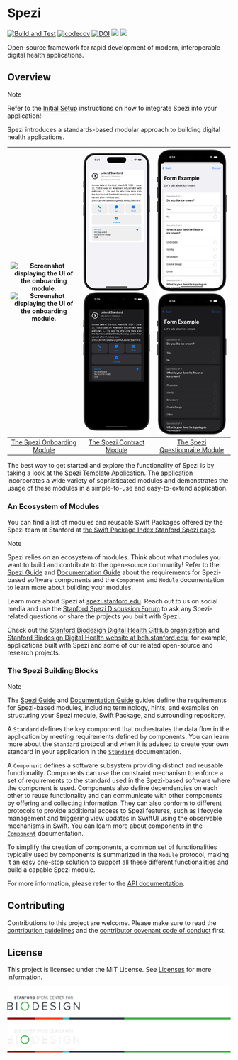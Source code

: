 <!--

This source file is part of the Stanford Spezi open-source project.

SPDX-FileCopyrightText: 2022 Stanford University and the project authors (see CONTRIBUTORS.md)

SPDX-License-Identifier: MIT
  
-->

# Spezi

[![Build and Test](https://github.com/StanfordSpezi/Spezi/actions/workflows/build-and-test.yml/badge.svg)](https://github.com/StanfordSpezi/Spezi/actions/workflows/build-and-test.yml)
[![codecov](https://codecov.io/gh/StanfordSpezi/Spezi/branch/main/graph/badge.svg?token=KHU2K1HTAM)](https://codecov.io/gh/StanfordSpezi/Spezi)
[![DOI](https://zenodo.org/badge/549199889.svg)](https://zenodo.org/badge/latestdoi/549199889)
[![](https://img.shields.io/endpoint?url=https%3A%2F%2Fswiftpackageindex.com%2Fapi%2Fpackages%2FStanfordSpezi%2FSpezi%2Fbadge%3Ftype%3Dswift-versions)](https://swiftpackageindex.com/StanfordSpezi/Spezi)
[![](https://img.shields.io/endpoint?url=https%3A%2F%2Fswiftpackageindex.com%2Fapi%2Fpackages%2FStanfordSpezi%2FSpezi%2Fbadge%3Ftype%3Dplatforms)](https://swiftpackageindex.com/StanfordSpezi/Spezi)


Open-source framework for rapid development of modern, interoperable digital health applications.

## Overview

> [!NOTE] 
> Refer to the [Initial Setup](https://swiftpackageindex.com/stanfordspezi/spezi/documentation/spezi/initial-setup) instructions on how to integrate Spezi into your application!

Spezi introduces a standards-based modular approach to building digital health applications. 


|![Screenshot displaying the UI of the onboarding module.](https://raw.githubusercontent.com/StanfordSpezi/SpeziOnboarding/main/Sources/SpeziOnboarding/SpeziOnboarding.docc/Resources/OnboardingConsentView.png#gh-light-mode-only) ![Screenshot displaying the UI of the onboarding module.](https://raw.githubusercontent.com/StanfordSpezi/SpeziOnboarding/main/Sources/SpeziOnboarding/SpeziOnboarding.docc/Resources/OnboardingConsentView~dark.png#gh-dark-mode-only)|![Screenshot displaying the UI of the contact module.](https://raw.githubusercontent.com/StanfordSpezi/SpeziContact/main/Sources/SpeziContact/SpeziContact.docc/Resources/Overview.png#gh-light-mode-only) ![Screenshot displaying the UI of the contact module.](https://raw.githubusercontent.com/StanfordSpezi/SpeziContact/main/Sources/SpeziContact/SpeziContact.docc/Resources/Overview~dark.png#gh-dark-mode-only)|![Screenshot displaying the UI of the questionnaire module.](https://raw.githubusercontent.com/StanfordSpezi/SpeziQuestionnaire/main/Sources/SpeziQuestionnaire/SpeziQuestionnaire.docc/Resources/Overview.png#gh-light-mode-only) ![Screenshot displaying the UI of the questionnaire module.](https://raw.githubusercontent.com/StanfordSpezi/SpeziQuestionnaire/main/Sources/SpeziQuestionnaire/SpeziQuestionnaire.docc/Resources/Overview~dark.png#gh-dark-mode-only)
|:--:|:--:|:--:|
|[The Spezi Onboarding Module](https://github.com/StanfordSpezi/SpeziOnboarding)|[The Spezi Contract Module](https://github.com/StanfordSpezi/SpeziContact)|[The Spezi Questionnaire Module](https://github.com/StanfordSpezi/SpeziQuestionnaire)|

The best way to get started and explore the functionality of Spezi is by taking a look at the [Spezi Template Application](https://github.com/StanfordSpezi/SpeziTemplateApplication). The application incorporates a wide variety of sophisticated modules and demonstrates the usage of these modules in a simple-to-use and easy-to-extend application.


### An Ecosystem of Modules

You can find a list of modules and reusable Swift Packages offered by the Spezi team at Stanford at [the Swift Package Index Stanford Spezi page](https://swiftpackageindex.com/StanfordSpezi).

> [!NOTE] 
> Spezi relies on an ecosystem of modules. Think about what modules you want to build and contribute to the open-source community! Refer to the [Spezi Guide](https://swiftpackageindex.com/stanfordspezi/spezi/documentation/spezi/spezi-guide) and [Documentation Guide](https://swiftpackageindex.com/stanfordspezi/spezi/documentation/spezi/documentation-guide) about the requirements for Spezi-based software components and the ``Component`` and ``Module`` documentation to learn more about building your modules.

Learn more about Spezi at [spezi.stanford.edu](https://spezi.stanford.edu).
Reach out to us on social media and use the [Stanford Spezi Discussion Forum](https://github.com/orgs/StanfordSpezi/discussions) to ask any Spezi-related questions or share the projects you built with Spezi.

Check out the [Stanford Biodesign Digital Health GitHub organization](https://github.com/StanfordBDHG) and [Stanford Biodesign Digital Health website at bdh.stanford.edu](https://bdh.stanford.edu), for example, applications built with Spezi and some of our related open-source and research projects.


### The Spezi Building Blocks

> [!NOTE]
> The [Spezi Guide](https://swiftpackageindex.com/stanfordspezi/spezi/documentation/spezi/spezi-guide) and [Documentation Guide](https://swiftpackageindex.com/stanfordspezi/spezi/documentation/spezi/documentation-guide) guides define the requirements for Spezi-based modules, including terminology, hints, and examples on structuring your Spezi module, Swift Package, and surrounding repository.

A ``Standard`` defines the key component that orchestrates the data flow in the application by meeting requirements defined by components.
You can learn more about the ``Standard`` protocol and when it is advised to create your own standard in your application in the [`Standard`](https://swiftpackageindex.com/stanfordspezi/spezi/documentation/spezi/standard) documentation.

A ``Component`` defines a software subsystem providing distinct and reusable functionality.
Components can use the constraint mechanism to enforce a set of requirements to the standard used in the Spezi-based software where the component is used.
Components also define dependencies on each other to reuse functionality and can communicate with other components by offering and collecting information.
They can also conform to different protocols to provide additional access to Spezi features, such as lifecycle management and triggering view updates in SwiftUI using the observable mechanisms in Swift.
You can learn more about components in the [`Component`](https://swiftpackageindex.com/stanfordspezi/spezi/documentation/spezi/component) documentation.

To simplify the creation of components, a common set of functionalities typically used by components is summarized in the ``Module`` protocol, making it an easy one-stop solution to support all these different functionalities and build a capable Spezi module.


For more information, please refer to the [API documentation](https://swiftpackageindex.com/StanfordSpezi/Spezi/documentation).


## Contributing

Contributions to this project are welcome. Please make sure to read the [contribution guidelines](https://github.com/StanfordSpezi/.github/blob/main/CONTRIBUTING.md) and the [contributor covenant code of conduct](https://github.com/StanfordSpezi/.github/blob/main/CODE_OF_CONDUCT.md) first.


## License

This project is licensed under the MIT License. See [Licenses](https://github.com/StanfordSpezi/Spezi/tree/main/LICENSES) for more information.

![Spezi Footer](https://raw.githubusercontent.com/StanfordSpezi/.github/main/assets/Footer.png#gh-light-mode-only)
![Spezi Footer](https://raw.githubusercontent.com/StanfordSpezi/.github/main/assets/Footer~dark.png#gh-dark-mode-only)
